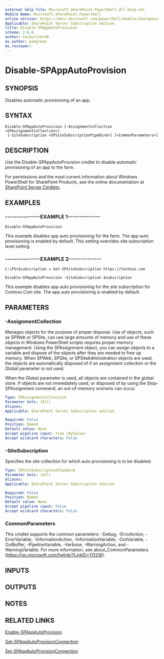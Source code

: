 ```yaml
---
external help file: Microsoft.SharePoint.PowerShell.dll-help.xml
Module Name: Microsoft.SharePoint.Powershell
online version: https://docs.microsoft.com/powershell/module/sharepoint-server/disable-spappautoprovision
Applicable: SharePoint Server Subscription edition
title: Disable-SPAppAutoProvision
schema: 2.0.0
author: techwriter40
ms.author: pamgreen
ms.reviewer:
---
```


# Disable-SPAppAutoProvision

## SYNOPSIS

Disables automatic provisioning of an app.



## SYNTAX

```
Disable-SPAppAutoProvision [-AssignmentCollection <SPAssignmentCollection>]
 [-SiteSubscription <SPSiteSubscriptionPipeBind>] [<CommonParameters>]
```

## DESCRIPTION
Use the Disable-SPAppAutoProvision cmdlet to disable automatic provisioning of an app to the farm.

For permissions and the most current information about Windows PowerShell for SharePoint Products, see the online documentation at [SharePoint Server Cmdlets](https://docs.microsoft.com/powershell/sharepoint/sharepoint-server/sharepoint-server-cmdlets).

## EXAMPLES

### ---------------EXAMPLE 1-------------- 
```
Disable-SPAppAutoProvision
```

This example disables app auto provisioning for the farm.
The app auto provisioning is enabled by default.
This setting overrides site subscription level setting.

### ---------------EXAMPLE 2-------------- 
```
C:\PS>$subscription = Get-SPSiteSubscription https://Contoso.com

Disable-SPAppAutoProvision -SiteSubscription $subscription
```

This example disables app auto provisioning for the site subscription for Contoso.Com site.
The app auto provisioning is enabled by default.

## PARAMETERS

### -AssignmentCollection
Manages objects for the purpose of proper disposal.
Use of objects, such as SPWeb or SPSite, can use large amounts of memory and use of these objects in Windows PowerShell scripts requires proper memory management.
Using the SPAssignment object, you can assign objects to a variable and dispose of the objects after they are needed to free up memory.
When SPWeb, SPSite, or SPSiteAdministration objects are used, the objects are automatically disposed of if an assignment collection or the Global parameter is not used.

When the Global parameter is used, all objects are contained in the global store.
If objects are not immediately used, or disposed of by using the Stop-SPAssignment command, an out-of-memory scenario can occur.

```yaml
Type: SPAssignmentCollection
Parameter Sets: (All)
Aliases: 
Applicable: SharePoint Server Subscription edition

Required: False
Position: Named
Default value: None
Accept pipeline input: True (ByValue)
Accept wildcard characters: False
```

### -SiteSubscription
Specifies the site collection for which auto provisioning is to be disabled.

```yaml
Type: SPSiteSubscriptionPipeBind
Parameter Sets: (All)
Aliases: 
Applicable: SharePoint Server Subscription edition

Required: False
Position: Named
Default value: None
Accept pipeline input: False
Accept wildcard characters: False
```

### CommonParameters
This cmdlet supports the common parameters: -Debug, -ErrorAction, -ErrorVariable, -InformationAction, -InformationVariable, -OutVariable, -OutBuffer, -PipelineVariable, -Verbose, -WarningAction, and -WarningVariable. For more information, see about_CommonParameters (https://go.microsoft.com/fwlink/?LinkID=113216).

## INPUTS

## OUTPUTS

## NOTES

## RELATED LINKS

[Enable-SPAppAutoProvision](Enable-SPAppAutoProvision.md)

[Get-SPAppAutoProvisionConnection](Get-SPAppAutoProvisionConnection.md)

[Set-SPAppAutoProvisionConnection](Set-SPAppAutoProvisionConnection.md)

